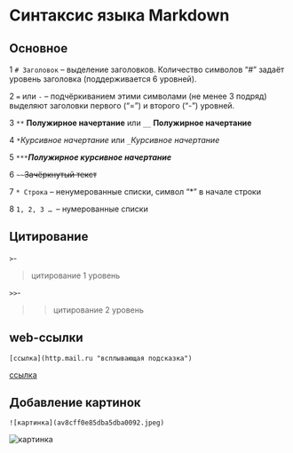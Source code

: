 # Синтаксис языка Markdown
## Основное
1 ```# Заголовок``` – выделение заголовков. Количество символов “#” задаёт уровень заголовка
(поддерживается 6 уровней).

2 ```=``` или ```-``` – подчёркиванием этими символами (не менее 3 подряд) выделяют заголовки первого
(“=”) и второго (“-”) уровней.

3 ```**``` **Полужирное начертание** или ```__``` __Полужирное начертание__

4 ```*```*Курсивное начертание* или  ```_```_Курсивное начертание_

5 ```***```***Полужирное курсивное начертание***

6 ```~~```~~Зачёркнутый текст~~

7 ```* Строка``` – ненумерованные списки, символ “*” в начале строки

8 ```1, 2, 3 … ```– нумерованные списки

## Цитирование

 ```>```-  

> цитирование 1 уровень

   ```>>```-
>> цитирование 2 уровень

## web-ссылки
```[ссылка](http.mail.ru "всплывающая подсказка")```

[ссылка](http.mail.ru "всплывающая подсказка")

## Добавление картинок
```![картинка](av8cff0e85dba5dba0092.jpeg)```

![картинка](av8cff0e85dba5dba0092.jpeg)


 
